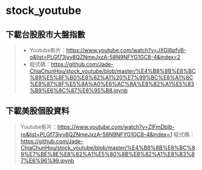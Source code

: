 # stock_youtube
## 下載台股股市大盤指數
> - Youtube影片：https://www.youtube.com/watch?v=JXGl6pfvB-o&list=PLGf73jyv8QZNmeJxzA-58N9NFYG1GC8-4&index=2
> - 程式碼：https://github.com/Jade-ChiaChunHou/stock_youtube/blob/master/%E4%B8%8B%E8%BC%89%E5%8F%B0%E8%82%A1%20%E7%99%BC%E8%A1%8C%E9%87%8F%E5%8A%A0%E6%AC%8A%E8%82%A1%E5%83%B9%E6%8C%87%E6%95%B8.ipynb

## 下載美股個股資料
> Youtube影片：https://www.youtube.com/watch?v=ZIFmDbIb-ro&list=PLGf73jyv8QZNmeJxzA-58N9NFYG1GC8-4&index=1
> 程式碼：https://github.com/Jade-ChiaChunHou/stock_youtube/blob/master/%E4%B8%8B%E8%BC%89%E7%BE%8E%E8%82%A1%E5%80%8B%E8%82%A1%E8%B3%87%E6%96%99.ipynb
